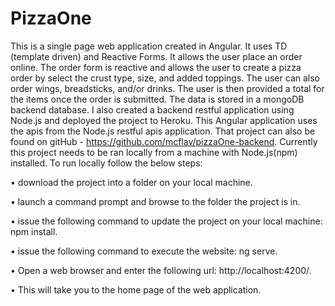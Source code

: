 # PizzaOne
This is a single page web application created in Angular. It uses TD (template driven) and Reactive Forms. It allows the user place an order online. The order form is reactive and allows the user to create a pizza order by select the crust type, size, and added toppings. The user can also order wings, breadsticks, and/or drinks. The user is then provided a total for the items once the order is submitted. The data is stored in a mongoDB backend database. I also created a backend restful application using Node.js and deployed the project to Heroku. This Angular application uses the apis from the Node.js restful apis application. That project can also be found on gitHub - https://github.com/mcflav/pizzaOne-backend.
Currently this project needs to be ran locally from a machine with Node.js(npm) installed. To run locally follow the below steps:

•	download the project into a folder on your local machine.

•	launch a command prompt and browse to the folder the project is in.

•	issue the following command to update the project on your local machine: npm install.

•	issue the following command to execute the website: ng serve.

•	Open a web browser and enter the following url: http://localhost:4200/.

•	This will take you to the home page of the web application.

